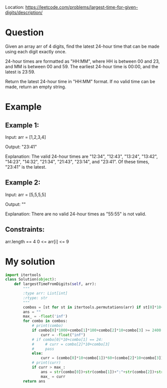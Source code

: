 Location: https://leetcode.com/problems/largest-time-for-given-digits/description/
# Question
Given an array arr of 4 digits, find the latest 24-hour time that can be made using each digit exactly once.

24-hour times are formatted as "HH:MM", where HH is between 00 and 23, and MM is between 00 and 59. The earliest 24-hour time is 00:00, and the latest is 23:59.

Return the latest 24-hour time in "HH:MM" format. If no valid time can be made, return an empty string.

# Example

## Example 1:

Input: arr = [1,2,3,4]

Output: "23:41"

Explanation: The valid 24-hour times are "12:34", "12:43", "13:24", "13:42", "14:23", "14:32", "21:34", "21:43", "23:14", and "23:41". Of these times, "23:41" is the latest.

## Example 2:

Input: arr = [5,5,5,5]

Output: ""

Explanation: There are no valid 24-hour times as "55:55" is not valid.

## Constraints:

arr.length == 4
0 <= arr[i] <= 9
 

# My solution 
```python
import itertools
class Solution(object):
    def largestTimeFromDigits(self, arr):
        """
        :type arr: List[int]
        :rtype: str
        """
        combos = [st for st in itertools.permutations(arr) if st[0]*10+st[1]<24 and st[2]*10+st[3]<60]
        ans = ""
        max_ = -float('inf')
        for combo in combos:
            # print(combo)
            if combo[0]*1000+combo[1]*100+combo[2]*10+combo[3] >= 2400:
                curr = -float("inf")
            # if combo[0]*10+combo[1] == 24:
            #     # curr = combo[2]*10+combo[3]
            #     pass
            else:
                curr = (combo[0]*10+combo[1])*60+(combo[2]*10+combo[3])
            # print(curr)
            if curr > max_:
                ans = str(combo[0])+str(combo[1])+":"+str(combo[2])+str(combo[3])
                max_ = curr
        return ans
                
```
